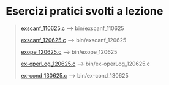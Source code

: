 # Esercizi pratici svolti a lezione

> [exscanf_110625.c](/exercises/exscanf_110625.c)  --> bin/exscanf_110625
> 
> [exscanf_120625.c](/exercises/exscanf_120625.c)  --> bin/exscanf_120625
>
> [exope_120625.c](/exercises/exope_120625.c)   --> bin/exope_120625
>
> [ex-operLog_120625.c](/exercises/ex-operLog120625.c)  --> bin/ex-operLog_120625.c
>
> [ex-cond_130625.c](/exercises/ex-cond130625.c)    --> bin/ex-cond_130625